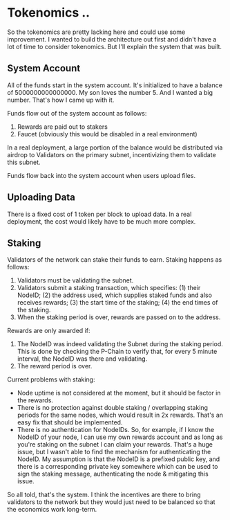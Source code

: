 # Tokenomics ..

So the tokenomics are pretty lacking here and could use some improvement. I wanted to build the architecture out first and didn't have a lot of time to consider tokenomics. But I'll explain the system that was built.

## System Account

All of the funds start in the system account. It's initialized to have a balance of 5000000000000000. My son loves the number 5. And I wanted a big number. That's how I came up with it.

Funds flow out of the system account as follows:

1. Rewards are paid out to stakers
2. Faucet (obviously this would be disabled in a real environment)

In a real deployment, a large portion of the balance would be distributed via airdrop to Validators on the primary subnet, incentivizing them to validate this subnet.

Funds flow back into the system account when users upload files. 

## Uploading Data

There is a fixed cost of 1 token per block to upload data. In a real deployment, the cost would likely have to be much more complex.

## Staking

Validators of the network can stake their funds to earn. Staking happens as follows:

1. Validators must be validating the subnet.
1. Validators submit a staking transaction, which specifies: (1) their NodeID; (2) the address used, which supplies staked funds and also receives rewards; (3) the start time of the staking; (4) the end times of the staking.
1. When the staking period is over, rewards are passed on to the address.

Rewards are only awarded if:

1. The NodeID was indeed validating the Subnet during the staking period. This is done by checking the P-Chain to verify that, for every 5 minute interval, the NodeID was there and validating.
1. The reward period is over.

Current problems with staking:

- Node uptime is not considered at the moment, but it should be factor in the rewards.
- There is no protection against double staking / overlapping staking periods for the same nodes, which would result in 2x rewards. That's an easy fix that should be implemented.
- There is no authentication for NodeIDs. So, for example, if I know the NodeID of your node, I can use my own rewards account and as long as you're staking on the subnet I can claim your rewards. That's a huge issue, but I wasn't able to find the mechanism for authenticating the NodeID. My assumption is that the NodeID is a prefixed public key, and there is a corresponding private key somewhere which can be used to sign the staking message, authenticating the node & mitigating this issue.

So all told, that's the system. I think the incentives are there to bring validators to the network but they would just need to be balanced so that the economics work long-term.





